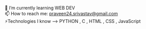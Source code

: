  
 🌱 I’m currently learning WEB DEV<BR>
 📫 How to reach me: praveen24.srivastav@gmail.com<BR>
 ⚡️Technologies I know --> PYTHON , C , HTML , CSS , JavaScript
<!--
**praveen24sriv/praveen24sriv** is a ✨ _special_ ✨ repository because its `README.md` (this file) appears on your GitHub profile.

Here are some ideas to get you started:

- 🔭 I’m currently working on ...
- 
- 👯 I’m looking to collaborate on ...
- 🤔 I’m looking for help with ...
- 💬 Ask me about ...
- 📫 How to reach me: ...
- 😄 Pronouns: ...
- ⚡ Fun fact: ...
-->
